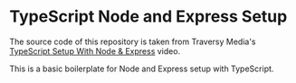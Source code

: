 # TypeScript Node and Express Setup

The source code of this repository is taken from Traversy Media's [TypeScript Setup With Node & Express](https://www.youtube.com/watch?v=zRo2tvQpus8) video.

This is a basic boilerplate for Node and Express setup with TypeScript.
